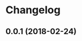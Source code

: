 # Changelog
<!--
## Next
#### Enhancement
#### Bug fix
#### Internal
-->
<!--
## 0.0.0 (YYYY-MM-DD)
#### Enhancement
* example
-->

## 0.0.1 (2018-02-24)
